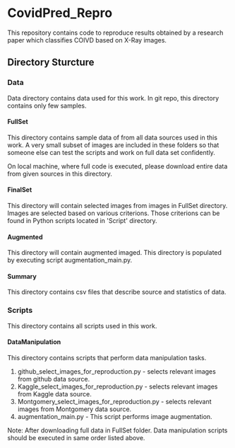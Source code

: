 # CovidPred_Repro
This repository contains code to reproduce results obtained by a research paper which classifies COIVD based on X-Ray images.

## Directory Sturcture

### Data
Data directory contains data used for this work. In git repo, this directory contains only few samples.

#### FullSet
This directory contains sample data of from all data sources used in this work. A very small subset of images are included in these folders so that someone else can test the scripts and work on full data set confidently.

On local machine, where full code is executed, please download entire data from given sources in this directory.

#### FinalSet
This directory will contain selected images from images in FullSet directory. Images are selected based on various criterions. Those criterions can be found in Python scripts located in 'Script' directory.

#### Augmented
This directory will contain augmented imaged. This directory is populated by executing script augmentation_main.py.

#### Summary
This directory contains csv files that describe source and statistics of data.

### Scripts
This directory contains all scripts used in this work.

#### DataManipulation
This directory contains scripts that perform data manipulation tasks.
1. github_select_images_for_reproduction.py - selects relevant images from github data source.
2. Kaggle_select_images_for_reproduction.py - selects relevant images from Kaggle data source.
3. Montgomery_select_images_for_reproduction.py - selects relevant images from Montgomery data source.
4. augmentation_main.py - This script performs image augmentation.

Note: After downloading full data in FullSet folder. Data manipulation scripts should be executed in same order listed above.
